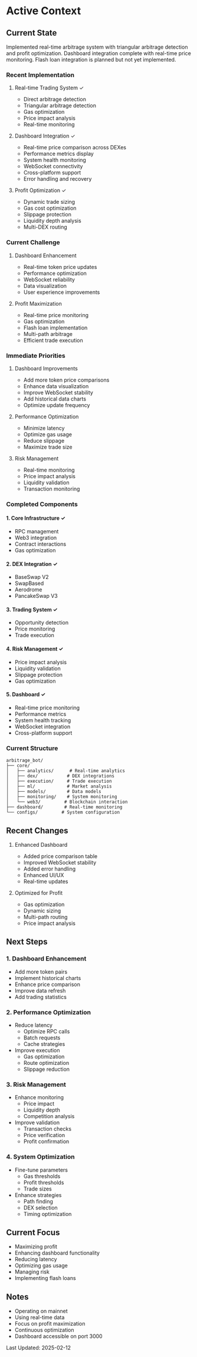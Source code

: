# Active Context

## Current State
Implemented real-time arbitrage system with triangular arbitrage detection and profit optimization. Dashboard integration complete with real-time price monitoring. Flash loan integration is planned but not yet implemented.

### Recent Implementation
1. Real-time Trading System ✓
   - Direct arbitrage detection
   - Triangular arbitrage detection
   - Gas optimization
   - Price impact analysis
   - Real-time monitoring

2. Dashboard Integration ✓
   - Real-time price comparison across DEXes
   - Performance metrics display
   - System health monitoring
   - WebSocket connectivity
   - Cross-platform support
   - Error handling and recovery

3. Profit Optimization ✓
   - Dynamic trade sizing
   - Gas cost optimization
   - Slippage protection
   - Liquidity depth analysis
   - Multi-DEX routing

### Current Challenge
1. Dashboard Enhancement
   - Real-time token price updates
   - Performance optimization
   - WebSocket reliability
   - Data visualization
   - User experience improvements

2. Profit Maximization
   - Real-time price monitoring
   - Gas optimization
   - Flash loan implementation
   - Multi-path arbitrage
   - Efficient trade execution

### Immediate Priorities
1. Dashboard Improvements
   - Add more token price comparisons
   - Enhance data visualization
   - Improve WebSocket stability
   - Add historical data charts
   - Optimize update frequency

2. Performance Optimization
   - Minimize latency
   - Optimize gas usage
   - Reduce slippage
   - Maximize trade size

3. Risk Management
   - Real-time monitoring
   - Price impact analysis
   - Liquidity validation
   - Transaction monitoring

### Completed Components

#### 1. Core Infrastructure ✓
- RPC management
- Web3 integration
- Contract interactions
- Gas optimization

#### 2. DEX Integration ✓
- BaseSwap V2
- SwapBased
- Aerodrome
- PancakeSwap V3

#### 3. Trading System ✓
- Opportunity detection
- Price monitoring
- Trade execution

#### 4. Risk Management ✓
- Price impact analysis
- Liquidity validation
- Slippage protection
- Gas optimization

#### 5. Dashboard ✓
- Real-time price monitoring
- Performance metrics
- System health tracking
- WebSocket integration
- Cross-platform support

### Current Structure
```
arbitrage_bot/
├── core/
│   ├── analytics/      # Real-time analytics
│   ├── dex/           # DEX integrations
│   ├── execution/     # Trade execution
│   ├── ml/            # Market analysis
│   ├── models/        # Data models
│   ├── monitoring/    # System monitoring
│   └── web3/         # Blockchain interaction
├── dashboard/        # Real-time monitoring
└── configs/         # System configuration
```

## Recent Changes
1. Enhanced Dashboard
   - Added price comparison table
   - Improved WebSocket stability
   - Added error handling
   - Enhanced UI/UX
   - Real-time updates

2. Optimized for Profit
   - Gas optimization
   - Dynamic sizing
   - Multi-path routing
   - Price impact analysis

## Next Steps

### 1. Dashboard Enhancement
- Add more token pairs
- Implement historical charts
- Enhance price comparison
- Improve data refresh
- Add trading statistics

### 2. Performance Optimization
- Reduce latency
  * Optimize RPC calls
  * Batch requests
  * Cache strategies
- Improve execution
  * Gas optimization
  * Route optimization
  * Slippage reduction

### 3. Risk Management
- Enhance monitoring
  * Price impact
  * Liquidity depth
  * Competition analysis
- Improve validation
  * Transaction checks
  * Price verification
  * Profit confirmation

### 4. System Optimization
- Fine-tune parameters
  * Gas thresholds
  * Profit thresholds
  * Trade sizes
- Enhance strategies
  * Path finding
  * DEX selection
  * Timing optimization

## Current Focus
- Maximizing profit
- Enhancing dashboard functionality
- Reducing latency
- Optimizing gas usage
- Managing risk
- Implementing flash loans

## Notes
- Operating on mainnet
- Using real-time data
- Focus on profit maximization
- Continuous optimization
- Dashboard accessible on port 3000

Last Updated: 2025-02-12
